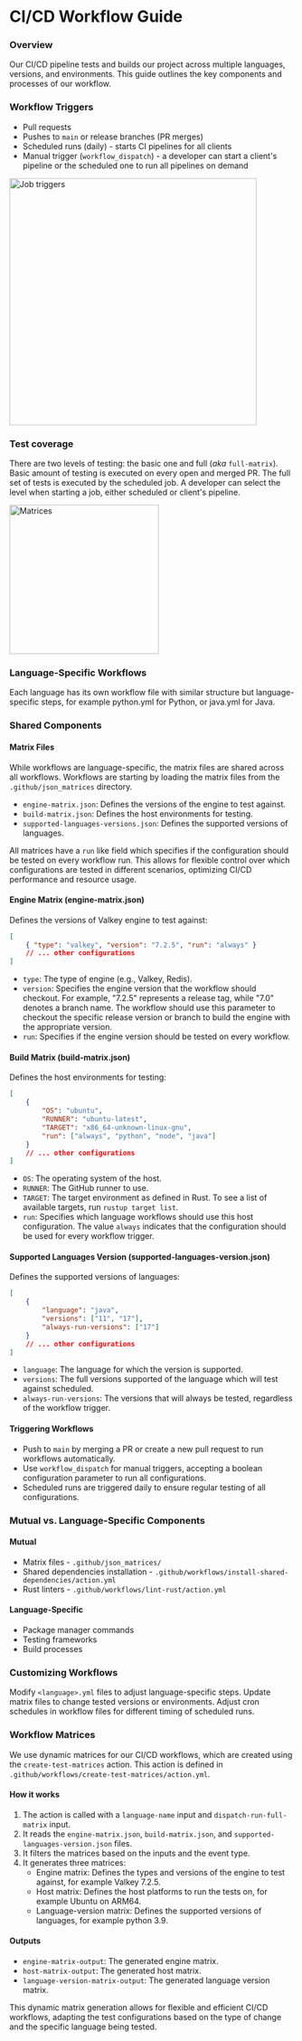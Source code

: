 # CI/CD Workflow Guide

### Overview

Our CI/CD pipeline tests and builds our project across multiple languages, versions, and environments. This guide outlines the key components and processes of our workflow.

### Workflow Triggers

-   Pull requests
-   Pushes to `main` or release branches (PR merges)
-   Scheduled runs (daily) - starts CI pipelines for all clients
-   Manual trigger (`workflow_dispatch`) - a developer can start a client's pipeline or the scheduled one to run all pipelines on demand

<img width="437" alt="Job triggers" src="https://github.com/user-attachments/assets/58bf2b76-d778-4e43-8891-5dcbf0ff9b72">

### Test coverage

There are two levels of testing: the basic one and full (_aka_ `full-matrix`).
Basic amount of testing is executed on every open and merged PR. The full set of tests is executed by the scheduled job.
A developer can select the level when starting a job, either scheduled or client's pipeline.

<img width="264" alt="Matrices" src="https://github.com/user-attachments/assets/72857f80-078c-4e11-bcc6-75beb0125a9d">

### Language-Specific Workflows

Each language has its own workflow file with similar structure but language-specific steps, for example python.yml for Python, or java.yml for Java.

### Shared Components

#### Matrix Files

While workflows are language-specific, the matrix files are shared across all workflows.
Workflows are starting by loading the matrix files from the `.github/json_matrices` directory.

-   `engine-matrix.json`: Defines the versions of the engine to test against.
-   `build-matrix.json`: Defines the host environments for testing.
-   `supported-languages-versions.json`: Defines the supported versions of languages.

All matrices have a `run` like field which specifies if the configuration should be tested on every workflow run.
This allows for flexible control over which configurations are tested in different scenarios, optimizing CI/CD performance and resource usage.

#### Engine Matrix (engine-matrix.json)

Defines the versions of Valkey engine to test against:

```json
[
    { "type": "valkey", "version": "7.2.5", "run": "always" }
    // ... other configurations
]
```

-   `type`: The type of engine (e.g., Valkey, Redis).
-   `version`: Specifies the engine version that the workflow should checkout.
    For example, "7.2.5" represents a release tag, while "7.0" denotes a branch name. The workflow should use this parameter to checkout the specific release version or branch to build the engine with the appropriate version.
-   `run`: Specifies if the engine version should be tested on every workflow.

#### Build Matrix (build-matrix.json)

Defines the host environments for testing:

```json
[
    {
        "OS": "ubuntu",
        "RUNNER": "ubuntu-latest",
        "TARGET": "x86_64-unknown-linux-gnu",
        "run": ["always", "python", "node", "java"]
    }
    // ... other configurations
]
```

-   `OS`: The operating system of the host.
-   `RUNNER`: The GitHub runner to use.
-   `TARGET`: The target environment as defined in Rust. To see a list of available targets, run `rustup target list`.
-   `run`: Specifies which language workflows should use this host configuration. The value `always` indicates that the configuration should be used for every workflow trigger.

#### Supported Languages Version (supported-languages-version.json)

Defines the supported versions of languages:

```json
[
    {
        "language": "java",
        "versions": ["11", "17"],
        "always-run-versions": ["17"]
    }
    // ... other configurations
]
```

-   `language`: The language for which the version is supported.
-   `versions`: The full versions supported of the language which will test against scheduled.
-   `always-run-versions`: The versions that will always be tested, regardless of the workflow trigger.

#### Triggering Workflows

-   Push to `main` by merging a PR or create a new pull request to run workflows automatically.
-   Use `workflow_dispatch` for manual triggers, accepting a boolean configuration parameter to run all configurations.
-   Scheduled runs are triggered daily to ensure regular testing of all configurations.

### Mutual vs. Language-Specific Components

#### Mutual

-   Matrix files - `.github/json_matrices/`
-   Shared dependencies installation - `.github/workflows/install-shared-dependencies/action.yml`
-   Rust linters - `.github/workflows/lint-rust/action.yml`

#### Language-Specific

-   Package manager commands
-   Testing frameworks
-   Build processes

### Customizing Workflows

Modify `<language>.yml` files to adjust language-specific steps.
Update matrix files to change tested versions or environments.
Adjust cron schedules in workflow files for different timing of scheduled runs.

### Workflow Matrices

We use dynamic matrices for our CI/CD workflows, which are created using the `create-test-matrices` action. This action is defined in `.github/workflows/create-test-matrices/action.yml`.

#### How it works

1. The action is called with a `language-name` input and `dispatch-run-full-matrix` input.
2. It reads the `engine-matrix.json`, `build-matrix.json`, and `supported-languages-version.json` files.
3. It filters the matrices based on the inputs and the event type.
4. It generates three matrices:
    - Engine matrix: Defines the types and versions of the engine to test against, for example Valkey 7.2.5.
    - Host matrix: Defines the host platforms to run the tests on, for example Ubuntu on ARM64.
    - Language-version matrix: Defines the supported versions of languages, for example python 3.9.

#### Outputs

-   `engine-matrix-output`: The generated engine matrix.
-   `host-matrix-output`: The generated host matrix.
-   `language-version-matrix-output`: The generated language version matrix.

This dynamic matrix generation allows for flexible and efficient CI/CD workflows, adapting the test configurations based on the type of change and the specific language being tested.
